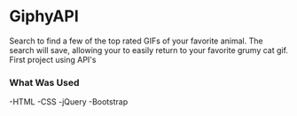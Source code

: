 # GiphyAPI

Search to find a few of the top rated GIFs of your favorite animal. The search will save, allowing your to easily return to your favorite grumy cat gif. First project using API's

### What Was Used

-HTML 
-CSS 
-jQuery 
-Bootstrap



